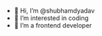 - 👋 Hi, I’m @shubhamdyadav
- 👀 I’m interested in coding
- 🌱 I’m a frontend developer


<!---
shubhamdyadav/shubhamdyadav is a ✨ special ✨ repository because its `README.md` (this file) appears on your GitHub profile.
You can click the Preview link to take a look at your changes.
--->
